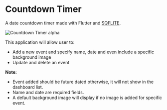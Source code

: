 # Countdown Timer

A date countdown timer made with Flutter and [SQFLITE](https://pub.dev/packages/sqflite).

![Countdown Timer alpha](https://media.giphy.com/media/WqM3u4QceKzzX5fUqI/giphy.gif)

This application will allow user to:
- Add a new event and specify name, date and even include a specific background image
- Update and delete an event

**Note:**
- Event added should be future dated otherwise, it will not show in the dashboard list.
- Name and date are required fields.
- A default background image will display if no image is added for specific event.
